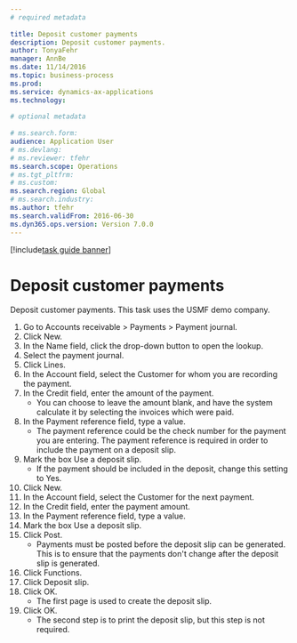 ```yaml
--- 
# required metadata 
 
title: Deposit customer payments
description: Deposit customer payments. 
author: TonyaFehr 
manager: AnnBe 
ms.date: 11/14/2016
ms.topic: business-process 
ms.prod:  
ms.service: dynamics-ax-applications 
ms.technology:  
 
# optional metadata 
 
# ms.search.form:   
audience: Application User 
# ms.devlang:  
# ms.reviewer: tfehr 
ms.search.scope: Operations 
# ms.tgt_pltfrm:  
# ms.custom:  
ms.search.region: Global
# ms.search.industry: 
ms.author: tfehr 
ms.search.validFrom: 2016-06-30 
ms.dyn365.ops.version: Version 7.0.0 
---
```


[!include[task guide banner](.../includes/task-guide-banner.md)]

# Deposit customer payments

Deposit customer payments. This task uses the USMF demo company.

1. Go to Accounts receivable > Payments > Payment journal.
2. Click New.
3. In the Name field, click the drop-down button to open the lookup.
4. Select the payment journal. 
5. Click Lines.
6. In the Account field, select the Customer for whom you are recording the payment.
7. In the Credit field, enter the amount of the payment.
    * You can choose to leave the amount blank, and have the system calculate it by selecting the invoices which were paid.  
8. In the Payment reference field, type a value.
    * The payment reference could be the check number for the payment you are entering. The payment reference is required in order to include the payment on a deposit slip.  
9. Mark the box Use a deposit slip.
    * If the payment should be included in the deposit, change this setting to Yes.  
10. Click New.
11. In the Account field, select the Customer for the next payment.
12. In the Credit field, enter the payment amount.
13. In the Payment reference field, type a value.
14. Mark the box Use a deposit slip.
15. Click Post.
    * Payments must be posted before the deposit slip can be generated. This is to ensure that the payments don't change after the deposit slip is generated.  
16. Click Functions.
17. Click Deposit slip.
18. Click OK.
    * The first page is used to create the deposit slip.  
19. Click OK.
    * The second step is to print the deposit slip, but this step is not required.  

